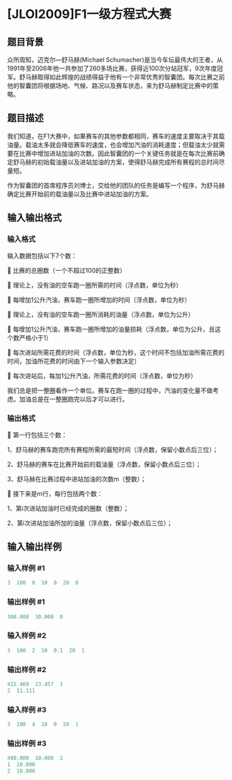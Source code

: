 # [JLOI2009]F1一级方程式大赛

## 题目背景

众所周知，迈克尔—舒马赫(Michael Schumacher)是当今车坛最伟大的王者，从1991年至2006年他一共参加了260多场比赛，获得近100次分站冠军，9次年度冠军。舒马赫取得如此辉煌的战绩得益于他有一个非常优秀的智囊团。每次比赛之前他的智囊团将根据场地、气候、路况以及赛车状态，来为舒马赫制定比赛中的策略。

## 题目描述

我们知道，在F1大赛中，如果赛车的其他参数都相同，赛车的速度主要取决于其载油量。载油太多就会降低赛车的速度，也会增加汽油的消耗速度；但载油太少就需要在比赛中增加进站加油的次数。因此智囊团的一个关键任务就是在每次比赛前确定舒马赫的初始载油量以及进站加油的方案，使得舒马赫完成所有赛程的总时间尽量短。

作为智囊团的首席程序员刘博士，交给他的团队的任务是编写一个程序，为舒马赫确定比赛开始前的载油量以及比赛中进站加油的方案。

## 输入输出格式

### 输入格式

输入数据包括以下7个数：

 比赛的总圈数（一个不超过100的正整数）

 理论上，没有油的空车跑一圈所需的时间（浮点数，单位为秒）

 每增加1公升汽油，赛车跑一圈所增加的时间（浮点数，单位为秒）

 理论上，没有油的空车跑一圈所消耗的油量（浮点数，单位为公升）

 每增加1公升汽油，赛车跑一圈所增加的油量损耗（浮点数，单位为公升，且这个数严格小于1）

 每次进站所需花费的时间（浮点数，单位为秒，这个时间不包括加油所需花费的时间，加油所花费的时间由下一个输入参数决定）

 每次进站后，每加1公升汽油，所需花费的时间（浮点数，单位为秒）

我们总是把一整圈看作一个单位。赛车在跑一圈的过程中，汽油的变化量不做考虑。加油总是在一整圈跑完以后才可以进行。

### 输出格式

 第一行包括三个数：

1、舒马赫的赛车跑完所有赛程所需的最短时间（浮点数，保留小数点后三位）；

2、舒马赫的赛车在比赛开始前的载油量（浮点数，保留小数点后三位）；

3、舒马赫在比赛过程中进站加油的次数m（整数）；

 接下来是m行，每行包括两个数：

1、第i次进站加油时已经完成的圈数（整数）；

2、第i次进站加油所加的油量（浮点数，保留小数点后三位）；

## 输入输出样例

### 输入样例 #1

```cpp
3  100  0  10  0  20  0
```


### 输出样例 #1

```cpp
300.000  30.000  0
```


### 输入样例 #2

```cpp
3  100  2  10  0.1  20  1
```


### 输出样例 #2

```cpp
422.469  23.457  1
2  11.111

```
### 输入样例 #3

```cpp
3  100  4  10  0  20  1
```


### 输出样例 #3

```cpp
480.000  10.000  2
1  10.000
2  10.000

```
